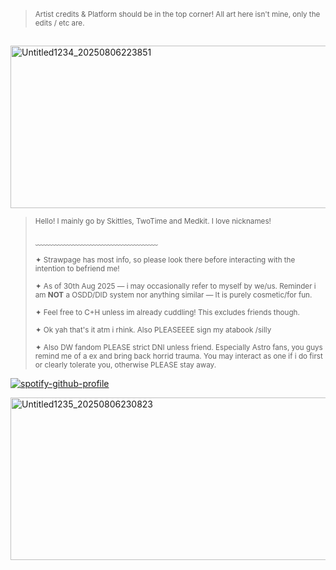 > <sub> Artist credits & Platform should be in the top corner! All art here isn't mine, only the edits / etc are. </sub>
##

<img width="736" height="260" alt="Untitled1234_20250806223851" src="https://github.com/user-attachments/assets/cd394b42-510a-44f4-853b-7a50193283b2" />




> <sup> Hello! I mainly go by Skittles, TwoTime and Medkit. I love nicknames! </sup>
> 
> ﹏﹏﹏﹏﹏﹏﹏﹏﹏﹏﹏﹏﹏﹏
> 
> <sup> ✦ Strawpage has most info, so please look there before interacting with the intention to befriend me! </sup>
>
> <sup> ✦ As of 30th Aug 2025 — i may occasionally refer to myself by we/us. Reminder i am **NOT** a OSDD/DID system nor anything similar — It is purely cosmetic/for fun. </sup>
> 
> <sup> ✦ Feel free to C+H unless im already cuddling! This excludes friends though. </sup>
>
> <sup> ✦ Ok yah that's it atm i rhink. Also PLEASEEEE sign my atabook /silly </sup>
>
> <sup> ✦ Also DW fandom PLEASE strict DNI unless friend. Especially Astro fans, you guys remind me of a ex and bring back horrid trauma. You may interact as one if i do first or clearly tolerate you, otherwise PLEASE stay away. </sup>

[![spotify-github-profile](https://spotify-github-profile.kittinanx.com/api/view?uid=31jajkb5zmwbdal6jtblhbhj6odq&cover_image=true&theme=natemoo-re&show_offline=true&background_color=121212&interchange=false&bar_color=331145&bar_color_cover=false)](https://github.com/kittinan/spotify-github-profile)

 <img width="736" height="260" alt="Untitled1235_20250806230823" src="https://github.com/user-attachments/assets/c65a684c-dc08-4177-9c48-b497f9489e0e" />  


 
 
 
 

